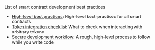 List of smart contract development best practices

- [High-level best practices](./guidelines.md): High-level best-practices for all smart contracts
- [Token integration checklist](./token_integration.md): What to check when interacting with arbitrary tokens
- [Secure development workflow](./workflow.md): A rough, high-level process to follow while you write code
